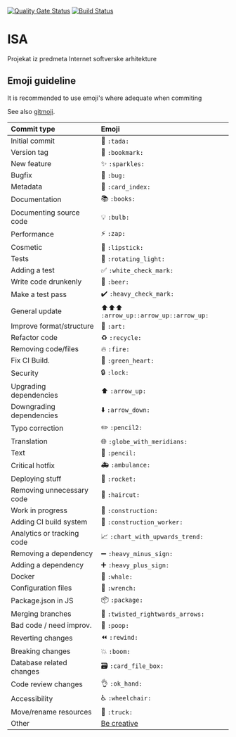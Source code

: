 [![Quality Gate Status](https://sonarcloud.io/api/project_badges/measure?project=stiven98_ISA&metric=alert_status)](https://sonarcloud.io/dashboard?id=stiven98_ISA) [![Build Status](https://travis-ci.com/stiven98/ISA.svg?branch=develop)](https://travis-ci.com/stiven98/ISA)

# ISA
Projekat iz predmeta Internet softverske arhitekture
## Emoji guideline
It is recommended to use emoji's where adequate when commiting  

See also [gitmoji](https://gitmoji.carloscuesta.me/).

|   Commit type              | Emoji                                         |
|:---------------------------|:----------------------------------------------|
| Initial commit             | :tada: `:tada:`                               |
| Version tag                | :bookmark: `:bookmark:`                       |
| New feature                | :sparkles: `:sparkles:`                       |
| Bugfix                     | :bug: `:bug:`                                 |
| Metadata                   | :card_index: `:card_index:`                   |
| Documentation              | :books: `:books:`                             |
| Documenting source code    | :bulb: `:bulb:`                               |
| Performance                | :zap: `:zap:`                                 |
| Cosmetic                   | :lipstick: `:lipstick:`                       |
| Tests                      | :rotating_light: `:rotating_light:`           |
| Adding a test              | :white_check_mark: `:white_check_mark:`       |
| Write code drunkenly       | :beer: `:beer:`                               |
| Make a test pass           | :heavy_check_mark: `:heavy_check_mark:`       |
| General update             | :arrow_up::arrow_up::arrow_up: `:arrow_up::arrow_up::arrow_up:` |
| Improve format/structure   | :art: `:art:`                                 |
| Refactor code              | :recycle: `:recycle:`                           |
| Removing code/files        | :fire: `:fire:`                               |
| Fix CI Build.              | :green_heart: `:green_heart:`                 |
| Security                   | :lock: `:lock:`                               |
| Upgrading dependencies     | :arrow_up: `:arrow_up:`                       |
| Downgrading dependencies   | :arrow_down: `:arrow_down:`                   |
| Typo correction            | :pencil2: `:pencil2:`                         |
| Translation                | :globe_with_meridians: `:globe_with_meridians:` |
| Text                       | :pencil: `:pencil:`                           |
| Critical hotfix            | :ambulance: `:ambulance:`                     |
| Deploying stuff            | :rocket: `:rocket:`                           |
| Removing unnecessary code  | :haircut: `:haircut:`                         |
| Work in progress           | :construction:  `:construction:`              |
| Adding CI build system     | :construction_worker: `:construction_worker:` |
| Analytics or tracking code | :chart_with_upwards_trend: `:chart_with_upwards_trend:` |
| Removing a dependency      | :heavy_minus_sign: `:heavy_minus_sign:`       |
| Adding a dependency        | :heavy_plus_sign: `:heavy_plus_sign:`         |
| Docker                     | :whale: `:whale:`                             |
| Configuration files        | :wrench: `:wrench:`                           |
| Package.json in JS         | :package: `:package:`                         |
| Merging branches           | :twisted_rightwards_arrows: `:twisted_rightwards_arrows:` |
| Bad code / need improv.    | :poop: `:poop:`                               |
| Reverting changes          | :rewind: `:rewind:`                           |
| Breaking changes           | :boom: `:boom:`                               |
| Database related changes   | :card_file_box: `:card_file_box:`             |
| Code review changes        | :ok_hand: `:ok_hand:`                         |
| Accessibility              | :wheelchair: `:wheelchair:`                   |
| Move/rename resources      | :truck: `:truck:`                             |
| Other                      | [Be creative](http://www.emoji-cheat-sheet.com/)  |
